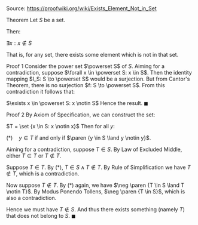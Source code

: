 # 

Source: https://proofwiki.org/wiki/Exists_Element_Not_in_Set

Theorem
Let $S$ be a set.

Then:

$\exists x: x \notin S$

That is, for any set, there exists some element which is not in that set.


Proof 1
Consider the power set $\powerset S$ of $S$.
Aiming for a contradiction, suppose $\forall x \in \powerset S: x \in S$.
Then the identity mapping $I_S: S \to \powerset S$ would be a surjection.
But from Cantor's Theorem, there is no surjection $f: S \to \powerset S$.
From this contradiction it follows that:

$\exists x \in \powerset S: x \notin S$
Hence the result.
$\blacksquare$


Proof 2
By Axiom of Specification, we can construct the set:

$T = \set {x \in S: x \notin x}$
Then for all $y$:

$(*) \quad y \in T$ if and only if $\paren {y \in S \land y \notin y}$.

Aiming for a contradiction, suppose $T \in S$.
By Law of Excluded Middle, either $T \in T$ or $T \notin T$.

Suppose $T \in T$.
By $(*)$, $T \in S \land T \notin T$.
By Rule of Simplification we have $T \notin T$, which is a contradiction.

Now suppose $T \notin T$.
By $(*)$ again, we have $\neg \paren {T \in S \land T \notin T}$.
By Modus Ponendo Tollens, $\neg \paren {T \in S}$, which is also a contradiction.

Hence we must have $T \notin S$.
And thus there exists something (namely $T$) that does not belong to $S$.
$\blacksquare$






